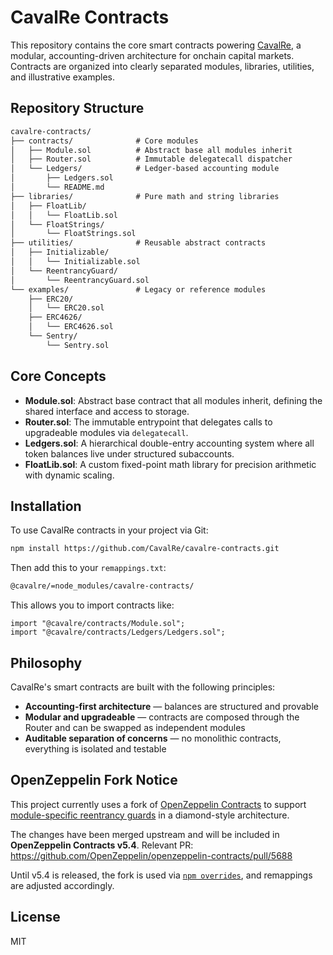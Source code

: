 # CavalRe Contracts

This repository contains the core smart contracts powering [CavalRe](https://cavalre.xyz), a modular, accounting-driven architecture for onchain capital markets. Contracts are organized into clearly separated modules, libraries, utilities, and illustrative examples.

## Repository Structure

```txt
cavalre-contracts/
├── contracts/              # Core modules
│   ├── Module.sol          # Abstract base all modules inherit
│   ├── Router.sol          # Immutable delegatecall dispatcher
│   └── Ledgers/            # Ledger-based accounting module
│       ├── Ledgers.sol
│       └── README.md
├── libraries/              # Pure math and string libraries
│   ├── FloatLib/
│   │   └── FloatLib.sol
│   └── FloatStrings/
│       └── FloatStrings.sol
├── utilities/              # Reusable abstract contracts
│   ├── Initializable/
│   │   └── Initializable.sol
│   └── ReentrancyGuard/
│       └── ReentrancyGuard.sol
└── examples/               # Legacy or reference modules
    ├── ERC20/
    │   └── ERC20.sol
    ├── ERC4626/
    │   └── ERC4626.sol
    └── Sentry/
        └── Sentry.sol
```

## Core Concepts

* **Module.sol**: Abstract base contract that all modules inherit, defining the shared interface and access to storage.
* **Router.sol**: The immutable entrypoint that delegates calls to upgradeable modules via `delegatecall`.
* **Ledgers.sol**: A hierarchical double-entry accounting system where all token balances live under structured subaccounts.
* **FloatLib.sol**: A custom fixed-point math library for precision arithmetic with dynamic scaling.

## Installation

To use CavalRe contracts in your project via Git:

```bash
npm install https://github.com/CavalRe/cavalre-contracts.git
```

Then add this to your `remappings.txt`:

```txt
@cavalre/=node_modules/cavalre-contracts/
```

This allows you to import contracts like:

```solidity
import "@cavalre/contracts/Module.sol";
import "@cavalre/contracts/Ledgers/Ledgers.sol";
```

## Philosophy

CavalRe's smart contracts are built with the following principles:

* **Accounting-first architecture** — balances are structured and provable
* **Modular and upgradeable** — contracts are composed through the Router and can be swapped as independent modules
* **Auditable separation of concerns** — no monolithic contracts, everything is isolated and testable

## OpenZeppelin Fork Notice

This project currently uses a fork of [OpenZeppelin Contracts](https://github.com/OpenZeppelin/openzeppelin-contracts) to support [module-specific reentrancy guards](contracts/security/ReentrancyGuard.sol) in a diamond-style architecture.

The changes have been merged upstream and will be included in **OpenZeppelin Contracts v5.4**.
Relevant PR: https://github.com/OpenZeppelin/openzeppelin-contracts/pull/5688

Until v5.4 is released, the fork is used via [`npm overrides`](https://docs.npmjs.com/cli/v9/configuring-npm/package-json#overrides), and remappings are adjusted accordingly.

## License

MIT
